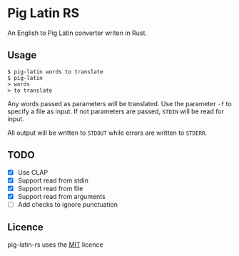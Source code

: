 # Pig Latin RS

An English to Pig Latin converter writen in Rust.

## Usage

```
$ pig-latin words to translate
$ pig-latin
> words
> to translate
```

Any words passed as parameters will be translated. Use the parameter `-f` to specify a file as input. If not parameters are passed, `STDIN` will be read for input.

All output will be written to `STDOUT` while errors are written to `STDERR`.

## TODO

* [X] Use CLAP
* [X] Support read from stdin
* [X] Support read from file
* [X] Support read from arguments
* [ ] Add checks to ignore punctuation

## Licence

pig-latin-rs uses the [MIT](LICENCE) licence
